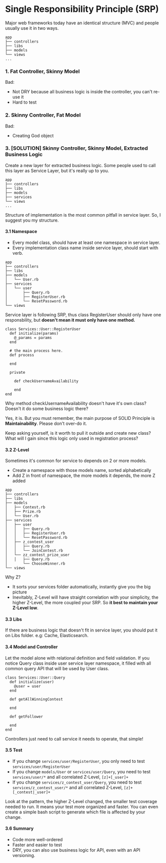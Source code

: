 # Single Responsibility Principle (SRP)
Major web frameworks today have an identical structure (MVC) and people usually use it in two ways.
```
app
├── controllers
├── libs
├── models
└── views
...
```
### 1. Fat Controller, Skinny Model

Bad:
- Not DRY because all business logic is inside the controller, you can't re-use it
- Hard to test

### 2. Skinny Controller, Fat Model

Bad:
- Creating God object

### 3. [SOLUTION] Skinny Controller, Skinny Model, Extracted Business Logic
Create a new layer for extracted business logic. Some people used to call this layer as Service Layer, but it's really up to you.

```
app
├── controllers
├── libs
├── models
├── services
└── views
...
```
Structure of implementation is the most common pitfall in service layer. So, I suggest you my structure.

#### 3.1 Namespace

- Every model class, should have at least one namespace in service layer.
- Every implementation class name inside service layer, should start with verb.

```
app
├── controllers
├── libs
├── models
│   └── User.rb
├── services
│   └── user
│       ├── Query.rb
│       ├── RegisterUser.rb
│       └── ResetPassword.rb
└── views
```
Service layer is following SRP, thus class RegisterUser should only have one responsbility, but **doesn't mean it must only have one method.**

```
class Services::User::RegisterUser
  def initialize(params)
    @_params = params
  end

  # the main process here.
  def process

  end

  private

    def checkUsernameAvailability

    end
end
```
Why method checkUsernameAvailability doesn't have it's own class? Doesn't it do some business logic there?

Yes, it is. But you must remember, the main purpose of SOLID Principle is **Maintainability**. Please don't over-do it.

Keep asking yourself, is it worth to pull it outside and create new class? What will I gain since this logic only used in registration process?

#### 3.2 Z-Level

Sometimes it's common for service to depends on 2 or more models.
- Create a namespace with those models name, sorted alphabetically
- Add Z in front of namespace, the more models it depends, the more Z added
```
app
├── controllers
├── libs
├── models
│   ├── Contest.rb
│   ├── Prize.rb
│   └── User.rb
├── services
│   ├── user
│   │   ├── Query.rb
│   │   ├── RegisterUser.rb
│   │   └── ResetPassword.rb
│   ├── z_contest_user
│   │   ├── Query.rb
│   │   └── JoinContest.rb
│   └── zz_contest_prize_user
│   │   ├── Query.rb
│       └── ChooseWinner.rb
└── views
```

Why Z?
- It sorts your services folder automatically, instantly give you the big picture
- Inevitably, Z-Level will have straight correlation with your simplicity, the higher Z-Level, the more coupled your SRP. So **it best to maintain your Z-Level low**.

#### 3.3 Libs
If there are business logic that doesn't fit in service layer, you should put it on Libs folder. e.g: Cache, Elasticsearch.

#### 3.4 Model and Controller
Let the model alone with relational definition and field validation. If you notice Query class inside user service layer namespace, it filled with all common query API that will be used by User class.

```
class Services::User::Query
  def initialize(user)
    @user = user
  end

  def getAllWinningContest

  end

  def getFollower

  end
end
```

Controllers just need to call service it needs to operate, that simple!

#### 3.5 Test
- If you change ```services/user/RegisterUser```, you only need to test ```services/user/RegisterUser```
- If you change ```models/User``` or ```services/user/Query```, you need to test ```services/user/*``` and all correlated Z-Level, ```[z]+[_user]+```
- If you change ```services/z_contest_user/Query```, you need to test ```services/z_contest_user/*``` and all correlated Z-Level, ```[z]+[_contest|_user]+```

Look at the pattern, the higher Z-Level changed, the smaller test coverage needed to run. It means your test more organized and faster. You can even create a simple bash script to generate which file is affected by your change.

#### 3.6 Summary
- Code more well-ordered
- Faster and easier to test
- DRY, you can also use business logic for API, even with an API versioning.
